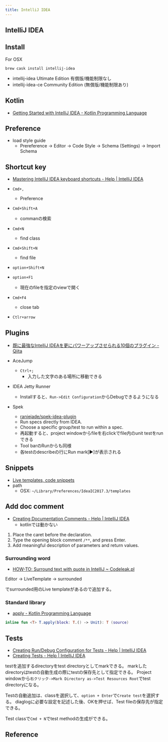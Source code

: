 ```yaml
---
title: IntelliJ IDEA
---
```


## IntelliJ IDEA

## Install
For OSX

```
brew cask install intellij-idea
```

* intellij-idea
    Ultimate Edition 有償版/機能制限なし
* intellij-idea-ce
    Community Edition (無償版/機能制限あり)

## Kotlin
* [Getting Started with IntelliJ IDEA - Kotlin Programming Language](https://kotlinlang.org/docs/tutorials/getting-started.html)

## Preference
* load style guide
    * Prereference -> Editor -> Code Style -> Schema (Settings) -> Import Schema

## Shortcut key
* [Mastering IntelliJ IDEA keyboard shortcuts - Help | IntelliJ IDEA](https://www.jetbrains.com/help/idea/mastering-intellij-idea-keyboard-shortcuts.html)

* `Cmd+,`
    * Preference
* `Cmd+Shift+A`
    * commanの検索
* `Cmd+N`
    * find class
* `Cmd+Shift+N`
    * find file
* `option+Shift+N`
* `option+F1`
    * 現在のfileを指定のviewで開く
* `Cmd+F4`
    * close tab
* `Ctlr+arrow`

## Plugins
* [既に最強なIntelliJ IDEAを更にパワーアップさせられる10個のプラグイン - Qiita](https://qiita.com/konohiroaki/items/b9a810702d87a0b6bb53)

* AceJump
    * `Ctrl+;`
        * 入力した文字のある場所に移動できる
* IDEA Jetty Runner
    * Installすると、`Run->Edit Configuration`からDebugできるようになる
* Spek
    * [raniejade/spek-idea-plugin](https://github.com/raniejade/spek-idea-plugin)
    * Run specs directly from IDEA.
    * Choose a specific group/test to run within a spec.
    * 再起動すると、project windowからfileを右clickでfile内のunit testをrunできる
    * Tool barのRunからも同様
    * 各testのdescribeの行にRun mark[▶]が表示される

## Snippets
* [Live templates, code snippets](https://www.jetbrains.com/help/idea/2016.3/live-templates.html)
* path
    * OSX: `~/Library/Preferences/IdeaIC2017.3/templates`

## Add doc comment
* [Creating Documentation Comments - Help | IntelliJ IDEA](https://www.jetbrains.com/help/idea/creating-documentation-comments.html)
    * kotlinでは動かない

1. Place the caret before the declaration.
2. Type the opening block comment `/**`, and press Enter.
3. Add meaningful description of parameters and return values.


### Surrounding word
* [HOW-TO: Surround text with quote in IntelliJ ~ Codeleak.pl](http://blog.codeleak.pl/2014/06/how-to-surround-text-with-quote-in.html)

Editor -> LiveTemplate -> surrounded

でsurrounded用のLive templateがあるので追加する。

### Standard library
* [apply - Kotlin Programming Language](https://kotlinlang.org/api/latest/jvm/stdlib/kotlin/apply.html)

```kotlin
inline fun <T> T.apply(block: T.() -> Unit): T (source)
```

## Tests
* [Creating Run/Debug Configuration for Tests - Help | IntelliJ IDEA](https://www.jetbrains.com/help/idea/creating-run-debug-configuration-for-tests.html)
* [Creating Tests - Help | IntelliJ IDEA](https://www.jetbrains.com/help/idea/creating-tests.html)

testを追加するdirectoryをtest directoryとしてmarkできる。
markしたdirectoryはtestの自動生成の際にtestの保存先として指定できる。
Project windowから`右クリック->Mark Directory as->Test Resources Root`でtest directoryになる。

Testの自動追加は、classを選択して、`option + Enter`で`Create test`を選択する。
diaglogに必要な設定を記述した後、OKを押せば、Test fileの保存先が指定できる。

Test classで`Cmd + N`でtest methodの生成ができる。

## Reference
